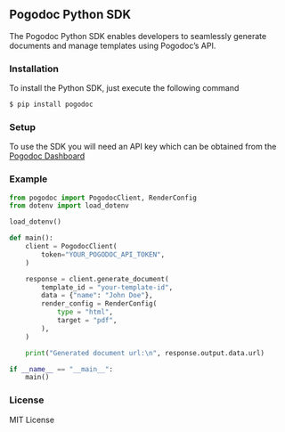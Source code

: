 ## Pogodoc Python SDK

The Pogodoc Python SDK enables developers to seamlessly generate documents and manage templates using Pogodoc’s API.

### Installation

To install the Python SDK, just execute the following command

```bash
$ pip install pogodoc
```

### Setup

To use the SDK you will need an API key which can be obtained from the [Pogodoc Dashboard](https://app.pogodoc.com)

### Example

```py
from pogodoc import PogodocClient, RenderConfig
from dotenv import load_dotenv

load_dotenv()

def main():
    client = PogodocClient(
        token="YOUR_POGODOC_API_TOKEN",
    )

    response = client.generate_document(
        template_id = "your-template-id",
        data = {"name": "John Doe"},
        render_config = RenderConfig(
            type = "html",
            target = "pdf",
        ),
    )

    print("Generated document url:\n", response.output.data.url)

if __name__ == "__main__":
    main()

```

### License

MIT License

